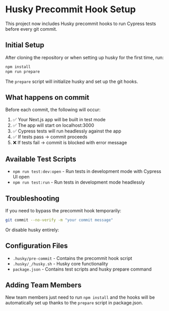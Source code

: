 # Husky Precommit Hook Setup

This project now includes Husky precommit hooks to run Cypress tests before every git commit.

## Initial Setup

After cloning the repository or when setting up husky for the first time, run:

```bash
npm install
npm run prepare
```

The `prepare` script will initialize husky and set up the git hooks.

## What happens on commit

Before each commit, the following will occur:

1. ✅ Your Next.js app will be built in test mode
2. ✅ The app will start on localhost:3000
3. ✅ Cypress tests will run headlessly against the app
4. ✅ If tests pass → commit proceeds
5. ❌ If tests fail → commit is blocked with error message

## Available Test Scripts

- `npm run test:dev:open` - Run tests in development mode with Cypress UI open
- `npm run test:run` - Run tests in development mode headlessly  


## Troubleshooting

If you need to bypass the precommit hook temporarily:

```bash
git commit --no-verify -m "your commit message"
```

Or disable husky entirely:

<!-- ```bash
HUSKY=0
``` -->

## Configuration Files

- `.husky/pre-commit` - Contains the precommit hook script
- `.husky/_/husky.sh` - Husky core functionality
- `package.json` - Contains test scripts and husky prepare command

## Adding Team Members

New team members just need to run `npm install` and the hooks will be automatically set up thanks to the `prepare` script in package.json.
